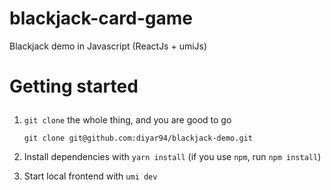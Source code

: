 # blackjack-card-game
Blackjack demo in Javascript (ReactJs + umiJs)

# <p>Getting started</p>

1. `git clone` the whole thing, and you are good to go

   `git clone git@github.com:diyar94/blackjack-demo.git`
 
2.  Install dependencies with `yarn install` (if you use `npm`, run `npm install`)

3.  Start local frontend with `umi dev`
